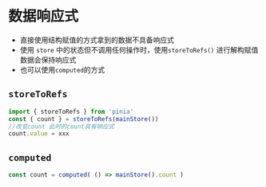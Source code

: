 # 数据响应式

* 直接使用结构赋值的方式拿到的数据不具备响应式
* 使用 `store` 中的状态但不调用任何操作时，使用`storeToRefs()` 进行解构赋值数据会保持响应式
* 也可以使用`computed`的方式

## `storeToRefs`
```ts
import { storeToRefs } from 'pinia'
const { count } = storeToRefs(mainStore())
//改变count 此时的count具有响应式
count.value = xxx
```

## `computed`
```ts
const count = computed( () => mainStore().count )
```
